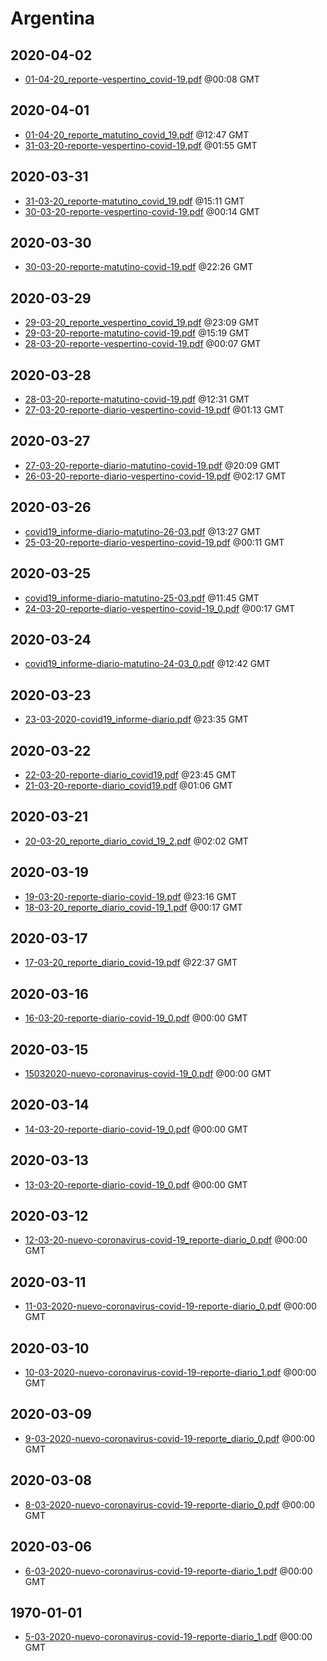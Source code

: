 # Argentina


## 2020-04-02

* [01-04-20\_reporte-vespertino\_covid-19.pdf](621eb687a26b805e82e97bc0942088af4ae5652a/file.pdf) @00:08 GMT

## 2020-04-01

* [01-04-20\_reporte\_matutino\_covid\_19.pdf](e1fec39e75277dc0098ee22887b2b2b59d014810/file.pdf) @12:47 GMT
* [31-03-20-reporte-vespertino-covid-19.pdf](e904050deb6829dbf56f32f3e0803e67d4631f11/file.pdf) @01:55 GMT

## 2020-03-31

* [31-03-20\_reporte-matutino\_covid\_19.pdf](89514d5fdff2b8c6014b02353177a68967b6e325/file.pdf) @15:11 GMT
* [30-03-20-reporte-vespertino-covid-19.pdf](7d74ca22b34e60d7c3be4691194e9ed09547aead/file.pdf) @00:14 GMT

## 2020-03-30

* [30-03-20-reporte-matutino-covid-19.pdf](884d7bcfaa069a20c3576e9b6d7663783abc65f4/file.pdf) @22:26 GMT

## 2020-03-29

* [29-03-20\_reporte\_vespertino\_covid\_19.pdf](74c12c59350946883c1460dea8b758258a12b1fa/file.pdf) @23:09 GMT
* [29-03-20-reporte-matutino-covid-19.pdf](7e08352bcea5f3d2286923800fb0c4a7e9e44f9a/file.pdf) @15:19 GMT
* [28-03-20-reporte-vespertino-covid-19.pdf](0903c1129bb2670417fc5d72767c8eb2270f4fb8/file.pdf) @00:07 GMT

## 2020-03-28

* [28-03-20-reporte-matutino-covid-19.pdf](051b7ab56bafe7fa4fffd0b49d01edc12fb5f621/file.pdf) @12:31 GMT
* [27-03-20-reporte-diario-vespertino-covid-19.pdf](6a52b4c42b0402564d5ea27a7f1eafb28e4746cd/file.pdf) @01:13 GMT

## 2020-03-27

* [27-03-20-reporte-diario-matutino-covid-19.pdf](7f8fd76ac8c9a33eb5af621115e6a3f45ddf7cb9/file.pdf) @20:09 GMT
* [26-03-20-reporte-diario-vespertino-covid-19.pdf](7877e13664a9d4a618e0b0b06b92b6453a643ac2/file.pdf) @02:17 GMT

## 2020-03-26

* [covid19\_informe-diario-matutino-26-03.pdf](4fdca3687084c98cacc11555958e267220624b63/file.pdf) @13:27 GMT
* [25-03-20-reporte-diario-vespertino-covid-19.pdf](7044ee7649cf634588a7a10c3296e627e8e7dce5/file.pdf) @00:11 GMT

## 2020-03-25

* [covid19\_informe-diario-matutino-25-03.pdf](ac20c2eb75f41847509ab44bb4765fa7fc167b96/file.pdf) @11:45 GMT
* [24-03-20-reporte-diario-vespertino-covid-19\_0.pdf](69bebd261743f18f4478d2c1c56ce9ca2c569f03/file.pdf) @00:17 GMT

## 2020-03-24

* [covid19\_informe-diario-matutino-24-03\_0.pdf](29fe2901efe48c3db438bdfda83629a74c731792/file.pdf) @12:42 GMT

## 2020-03-23

* [23-03-2020-covid19\_informe-diario.pdf](d488685073194e255c7e31c4e44f7a803041a78f/file.pdf) @23:35 GMT

## 2020-03-22

* [22-03-20-reporte-diario\_covid19.pdf](daff7c5bd6298d987ad133deed253372d903274c/file.pdf) @23:45 GMT
* [21-03-20-reporte-diario\_covid19.pdf](777cc8aa7b4e055dafa33c71e9abb32b170c3c37/file.pdf) @01:06 GMT

## 2020-03-21

* [20-03-20\_reporte\_diario\_covid\_19\_2.pdf](ffd47db1202adf03946a07f075cc0459528794de/file.pdf) @02:02 GMT

## 2020-03-19

* [19-03-20-reporte-diario-covid-19.pdf](f54bc33d1731ce0ea33309f0ea66b2a7920ffc60/file.pdf) @23:16 GMT
* [18-03-20\_reporte\_diario\_covid-19\_1.pdf](16fec39a491ac82c181fe61f17a0159eb22140fe/file.pdf) @00:17 GMT

## 2020-03-17

* [17-03-20\_reporte\_diario\_covid-19.pdf](3aa86098ff6ed532a0cfd52a99f622e5680d4c4f/file.pdf) @22:37 GMT

## 2020-03-16

* [16-03-20-reporte-diario-covid-19\_0.pdf](2d5d7d86eaac063cd48b157fbe643294b8bd42e0/file.pdf) @00:00 GMT

## 2020-03-15

* [15032020-nuevo-coronavirus-covid-19\_0.pdf](9b95bebb54ccae8bade1fefae60baa77fe59e4b9/file.pdf) @00:00 GMT

## 2020-03-14

* [14-03-20-reporte-diario-covid-19\_0.pdf](23c3d1a5bab630b38def204d4c5f929c4f7b7357/file.pdf) @00:00 GMT

## 2020-03-13

* [13-03-20-reporte-diario-covid-19\_0.pdf](7d08f28e05acbfbc428fdd38a907b0b6011831b8/file.pdf) @00:00 GMT

## 2020-03-12

* [12-03-20-nuevo-coronavirus-covid-19\_reporte-diario\_0.pdf](739e813b6c7e3d4f603652ad306f7b0bcb2b941c/file.pdf) @00:00 GMT

## 2020-03-11

* [11-03-2020-nuevo-coronavirus-covid-19-reporte-diario\_0.pdf](9864f2d10af2f1b6bdda4e3dac732186aa95347c/file.pdf) @00:00 GMT

## 2020-03-10

* [10-03-2020-nuevo-coronavirus-covid-19-reporte-diario\_1.pdf](0b0f60f1df19fbf09607e9a8603ae8d02c22ebdf/file.pdf) @00:00 GMT

## 2020-03-09

* [9-03-2020-nuevo-coronavirus-covid-19-reporte\_diario\_0.pdf](abd9c136822c092ebe8778ce62232994c9000639/file.pdf) @00:00 GMT

## 2020-03-08

* [8-03-2020-nuevo-coronavirus-covid-19-reporte-diario\_0.pdf](832e77c7c8ede8d4156624b9e1a3f6165cd28dcc/file.pdf) @00:00 GMT

## 2020-03-06

* [6-03-2020-nuevo-coronavirus-covid-19-reporte-diario\_1.pdf](3b825b72dc03d6b2bd8a3d92f662c7c6c25b1dd7/file.pdf) @00:00 GMT

## 1970-01-01

* [5-03-2020-nuevo-coronavirus-covid-19-reporte-diario\_1.pdf](808054ed4c1d4c789e4537a54e4d7466b546a32a/file.pdf) @00:00 GMT
